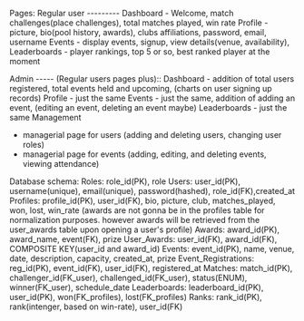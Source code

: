 Pages:
Regular user ---------
Dashboard - Welcome, match challenges(place challenges), total matches played, win rate
Profile - picture, bio(pool history, awards), clubs affiliations, password, email, username
Events - display events, signup, view details(venue, availability), 
Leaderboards - player rankings, top 5 or so, best ranked player at the moment

Admin ----- (Regular users pages plus)::
Dashboard - addition of total users registered, total events held and upcoming, (charts on user signing up records)
Profile - just the same
Events - just the same, addition of adding an event, (editing an event, deleting an event maybe)
Leaderboards - just the same
Management 
- managerial page for users (adding and deleting users, changing user roles)
- managerial page for events (adding, editing, and deleting events, viewing attendance)


Database schema:
Roles:
role_id(PK), role
Users:
user_id(PK), username(unique), email(unique), password(hashed), role_id(FK),created_at
Profiles:
profile_id(PK), user_id(FK), bio, picture, club, matches_played, won, lost, win_rate (awards are not gonna be in the profiles table for normalization purposes. however awards will be retrieved from the user_awards table upon opening a user's profile)
Awards:
award_id(PK), award_name, event(FK), prize
User_Awards:
user_id(FK), award_id(FK), COMPOSITE KEY(user_id and award_id)
Events:
event_id(PK), name, venue, date, description, capacity, created_at, prize
Event_Registrations:
reg_id(PK), event_id(FK), user_id(FK), registered_at
Matches:
match_id(PK), challenger_id(FK_user), challenged_id(FK_user), status(ENUM), winner(FK_user), schedule_date
Leaderboards:
leaderboard_id(PK), user_id(PK), won(FK_profiles), lost(FK_profiles)
Ranks:
rank_id(PK), rank(intenger, based on win-rate), user_id(FK)